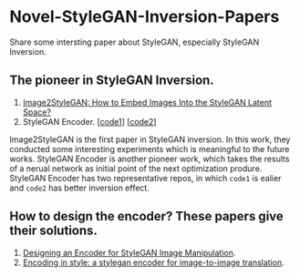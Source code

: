 # Novel-StyleGAN-Inversion-Papers
Share some intersting paper about StyleGAN, especially StyleGAN Inversion.

## The pioneer in StyleGAN Inversion.
1. [Image2StyleGAN: How to Embed Images Into the StyleGAN Latent Space?](https://arxiv.org/pdf/1904.03189.pdf)
2. StyleGAN Encoder. [[code1](https://github.com/Puzer/stylegan-encoder)] [[code2](https://github.com/pbaylies/stylegan-encoder)]

Image2StyleGAN is the first paper in StyleGAN inversion. In this work, they conducted some interesting experiments which is meaningful to the future works. StyleGAN Encoder is another pioneer work, which takes the results of a nerual network as initial point of the next optimization produre. StyleGAN Encoder has two representative repos, in which `code1` is ealier and `code2` has better inversion effect. 


## How to design the encoder? These papers give their solutions.
1. [Designing an Encoder for StyleGAN Image Manipulation](https://arxiv.org/pdf/2102.02766.pdf).
2. [Encoding in style: a stylegan encoder for image-to-image translation](https://arxiv.org/pdf/2008.00951.pdf).

